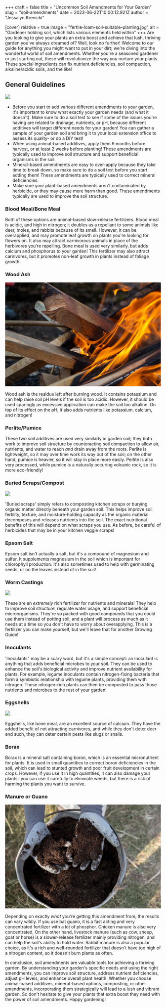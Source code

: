 +++
draft = false
title = "Uncommon Soil Amendments for Your Garden"
slug = "soil-amendments"
date = 2023-06-22T10:00:12.921Z
author = "Jessalyn Krenicki"


[cover]
relative = true
image = "fertile-loam-soil-suitable-planting.jpg"
alt = "Gardener holding soil, which lists various elements held within"
+++
Are you looking to give your plants an extra boost and achieve that lush, thriving garden you've always dreamed of? Well, look no further! Welcome to our guide for anything you might want to put in your dirt; we're diving into the wonderful world of soil amendments. Whether you're a seasoned gardener or just starting out, these will revolutionize the way you nurture your plants. These special ingredients can fix nutrient deficiencies, soil compaction, alkaline/acidic soils, and the like!

## General Guidelines

![](hand-holding-trowel-with-land.jpg)

* Before you start to add various different amendments to your garden, it's important to know what exactly your garden needs (and what it doesn't). Make sure to do a soil test to see if some of the issues you're having are related to drainage, nutrients, or pH, because different additives will target different needs for your garden! You can gather a sample of your garden soil and bring it to your local extension office to assess its quality- or do a DIY test!
* When using animal-based additives, apply them 9 months before harvest, or at least 2 weeks before planting! These amendments are typically used to improve soil structure and support beneficial organisms in the soil.
* Mineral-based amendments are easy to over-apply because they take time to break down, so make sure to do a soil test before you start adding them! These amendments are typically used to correct mineral deficiencies.
* Make sure your plant-based amendments aren't contaminated by herbicide, or they may cause more harm than good. These amendments typically are used to improve the soil structure.

### Blood Meal/Bone Meal

Both of these options are animal-based slow-release fertilizers. Blood meal is acidic, and high in nitrogen; it doubles as a repellant to some animals like deer, moles, and rabbits because of its smell. However, it can be overapplied, and may promote leaf growth on plants you're looking for flowers on. It also may attract carnivorous animals in place of the herbivores you're repelling. Bone meal is used very similarly, but adds calcium and phosphorus to your garden! This fertilizer may also attract carnivores, but it promotes non-leaf growth in plants instead of foliage growth. 

### Wood Ash

![](fire-burns-campfire-with-red-fire-background-high-quality-photo.jpg)

Wood ash is the residue left after burning wood. It contains potassium and can help raise soil pH levels if the soil is too acidic. However, it should be used sparingly as excessive application can make the soil too alkaline. On top of its effect on the pH, it also adds nutrients like potassium, calcium, and nitrogen!

### Perlite/Pumice

These two soil additives are used very similarly in garden soil; they both work to improve soil structure by counteracting soil compaction to allow air, nutrients, and water to reach *and* drain away from the roots. Perlite is lightweight, so it may over time work its way out of the soil; on the other hand, pumice is heavier, so it will stay in place more easily. Perlite is also very processed, while pumice is a naturally occuring volcanic rock, so it is more eco-friendly!

### Buried Scraps/Compost

![](compost-still-life-concept-1-.jpg)

'Buried scraps' simply refers to composting kitchen scraps or burying organic matter directly beneath your garden soil. This helps improve soil fertility, texture, and moisture-holding capacity as the organic material decomposes and releases nutrients into the soil. The exact nutritional benefits of this will depend on what scraps you use. As before, be careful of herbicides that may be in your kitchen veggie scraps!

### Epsom Salt

Epsom salt isn't actually a salt, but it's a compound of magnesium and sulfur. It supplements magnesium in the soil which is important for chlorophyll production. It's also sometimes used to help with germinating seeds, or on the leaves instead of in the soil!

### Worm Castings

![](compost-still-life-concept-with-earthworms.jpg)

These are an *extremely* rich fertilizer for nutrients and minerals! They help to improve soil structure, regulate water usage, and support beneficial microorganisms. They're so packed with good compounds that you could use them instead of potting soil, and a plant will process as much as it needs at a time so you don't have to worry about overapplying. This is a fertilizer you can make yourself, but we'll leave that for another Growing Guide!

### Inoculants

'Inoculants" may be a scary word, but it's a simple concept: an inoculant is anything that adds beneficial microbes to your soil. They can be used to enhance the soil's biological activity and improve nutrient availability for plants. For example, legume inoculants contain nitrogen-fixing bacteria that form a symbiotic relationship with legume plants, providing them with nitrogen. These nitrogen-rich plants can then be composted to pass those nutrients and microbes to the rest of your garden!

### Eggshells

![](farm-eggs-basket-with-dried-lavender.jpg)

Eggshells, like bone meal, are an excellent source of calcium. They have the added benefit of not attracting carnivores, and while they don't deter deer and such, they can deter certain pests like slugs or snails. 

### Borax

Borax is a mineral salt containing boron, which is an essential micronutrient for plants. It is used in small quantities to correct boron deficiencies in the soil, which can lead to stunted growth and poor fruit development in certain crops. However, if you use it in high quantities, it can also damage your plants- you can use it carefully to eliminate weeds, but there is a risk of harming the plants you want to survive.

### Manure or Guano

![](compost-still-life-concept-2-.jpg)

Depending on exactly *what* you're getting this amendment from, the results can vary wildly. If you use bat guano, it is a fast acting and very concentrated fertilizer with a lot of phosphor. Chicken manure is also very concentrated,  On the other hand, livestock manure (such as cow, sheep, goat or horse) is a slower-release fertilizer mainly providing nitrogen, and can help the soil's ability to hold water. Rabbit manure is also a popular choice, as it's a rich and well-rounded fertilizer that doesn't have too high of a nitrogen content, so it doesn't burn plants as often.



In conclusion, soil amendments are valuable tools for achieving a thriving garden. By understanding your garden's specific needs and using the right amendments, you can improve soil structure, address nutrient deficiencies, adjust pH levels, and enhance overall plant health. Whether you choose animal-based additives, mineral-based options, composting, or other amendments, incorporating them strategically will lead to a lush and vibrant garden. So don't hesitate to give your plants that extra boost they need with the power of soil amendments. Happy gardening!